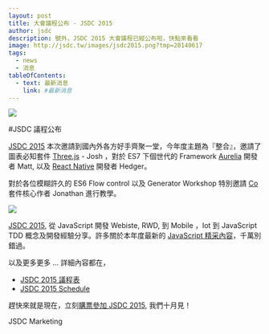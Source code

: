 ```yaml
---
layout: post
title: 大會議程公布 - JSDC 2015 
author: jsdc
description: 號外，JSDC 2015 大會議程已經公布啦，快點來看看
image: http://jsdc.tw/images/jsdc2015.png?tmp=20140617
tags:
  - news
  - 消息
tableOfContents:
  - text: 最新消息
    link: #最新消息
---
```


![](http://jsdc.tw/images/jsdc2015.png?tmp=20140617)

#JSDC 議程公布

[JSDC 2015](http://2015.jsdc.tw/) 本次邀請到國內外各方好手齊聚一堂，今年度主題為『整合』，邀請了圖表必知套件 [Three.js](http://threejs.org/) - Josh ，對於 ES7 下個世代的 Framework [Aurelia](http://aurelia.io/) 開發者 Matt, 以及 [React Native](https://facebook.github.io/react-native/) 開發者 Hedger。

對於各位模糊許久的 ES6 Flow control 以及 Generator Workshop 特別邀請 [Co](https://github.com/tj/co) 套件核心作者 Jonathan 進行教學。

![](https://cldup.com/KHnA7j_-Td.png)

[JSDC 2015](http://jsdc-tw.kktix.cc/events/jsdc2015),  從 JavaScript 開發 Webiste, RWD, 到 Mobile ，Iot 到 JavaScript TDD 概念及開發經驗分享。許多關於本年度最新的 [JavaScript 精采內容](http://jsdc-tw.kktix.cc/events/jsdc2015)，千萬別錯過。

以及更多更多 ... 詳細內容都在，

 * [JSDC 2015 議程表](http://2015.jsdc.tw/zh_tw/schedule.html)
 * [JSDC 2015 Schedule](http://2015.jsdc.tw/en/schedule.html)
 
趕快來就是現在，立刻[購票參加 JSDC 2015](http://jsdc-tw.kktix.cc/events/jsdc2015), 
我們十月見！

JSDC Marketing